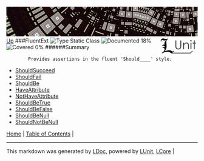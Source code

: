 ![](../Content/LUnit-banner-small.png "")
[<img align="right" src="../Content/LUnit-logo-small.png">](../../README.md)
[Up](../LUnit.md)
###FluentExt
![Type Static Class](http://b.repl.ca/v1/Type-Static%20Class-lightgrey.png "") ![Documented 18%](http://b.repl.ca/v1/Documented-18%25-red.png "") ![Covered 0%](http://b.repl.ca/v1/Covered-0%25-red.png "")
######Summary

            Provides assertions in the fluent 'Should____' style.
            
 - [ShouldSucceed](FluentExt_ShouldSucceed.md)
 - [ShouldFail](FluentExt_ShouldFail.md)
 - [ShouldBe](FluentExt_ShouldBe.md)
 - [HaveAttribute](FluentExt_HaveAttribute.md)
 - [NotHaveAttribute](FluentExt_NotHaveAttribute.md)
 - [ShouldBeTrue](FluentExt_ShouldBeTrue.md)
 - [ShouldBeFalse](FluentExt_ShouldBeFalse.md)
 - [ShouldBeNull](FluentExt_ShouldBeNull.md)
 - [ShouldNotBeNull](FluentExt_ShouldNotBeNull.md)

[Home](../../README.md) | [Table of Contents](../../TableOfContents.md) | 

---

This markdown was generated by [LDoc](https://github.com/CodeSingularity/LDoc), powered by [LUnit](https://github.com/CodeSingularity/LUnit), [LCore](https://github.com/CodeSingularity/LCore) | 

